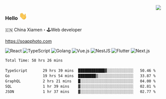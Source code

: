 <img align="right" src="https://github-readme-stats.vercel.app/api?username=yiiu&show_icons=false&bg_color=30,e96443,904e95&title_color=fff&text_color=fff" />

### Hello <img src="https://raw.githubusercontent.com/ABSphreak/ABSphreak/master/gifs/Hi.gif" width="26px" />
 
🇨🇳 China Xiamen・🕹Web developer

https://soapphoto.com

<p align="left"><img src="https://cdn.svgporn.com/logos/react.svg" alt="React" width="32" height="32"/> <img src="https://cdn.svgporn.com/logos/typescript-icon.svg" alt="TypeScript" width="32" height="32"/> <img src="https://cdn.svgporn.com/logos/gopher.svg" alt="Golang" width="32" height="32"/> <img src="https://cdn.svgporn.com/logos/vue.svg" alt="Vue.js" width="32" height="32"/> <img src="https://cdn.svgporn.com/logos/nestjs.svg" alt="NestJS" width="32" height="32"/> <img src="https://cdn.svgporn.com/logos/flutter.svg" alt="Flutter" width="32" height="32"/> <img src="https://cdn.svgporn.com/logos/nextjs-icon.svg" alt="Next.js" width="32" height="32"/></p>


<!--START_SECTION:waka-->

```txt
Total Time: 58 hrs 26 mins

TypeScript       29 hrs 39 mins  ████████████▓░░░░░░░░░░░░   50.46 %
Go               19 hrs 54 mins  ████████▒░░░░░░░░░░░░░░░░   33.87 %
GraphQL          2 hrs 21 mins   █░░░░░░░░░░░░░░░░░░░░░░░░   04.00 %
SQL              1 hr 39 mins    ▓░░░░░░░░░░░░░░░░░░░░░░░░   02.81 %
JSON             1 hr 37 mins    ▓░░░░░░░░░░░░░░░░░░░░░░░░   02.77 %
```

<!--END_SECTION:waka-->
